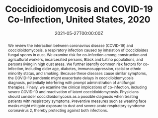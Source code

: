 ---
title: Coccidioidomycosis and COVID-19 Co-Infection, United States, 2020
authors:
- "Alexandra K. Heaney"
- "Jennifer R. Head"
- Kelly-Broen
- "Karen Click"
- "John Taylor"
- "John R. Balmes"
- admin
- "Justin V. Remais"

date: "2021-05-27T00:00:00Z"
doi: "https://dx.doi.org/10.3201%2Feid2705.204661"

# Schedule page publish date (NOT publication's date).
publishDate: "2021-09-01T00:00:00Z"

# Publication type.
# Legend: 0 = Uncategorized; 1 = Conference paper; 2 = Journal article;
# 3 = Preprint / Working Paper; 4 = Report; 5 = Book; 6 = Book section;
# 7 = Thesis; 8 = Patent
publication_types: ["2"]

# Publication name and optional abbreviated publication name.
publication: Emerging Infectious Diseases
publication_short: Emerg Infect Dis.

abstract: "We review the interaction between coronavirus disease (COVID-19) and coccidioidomycosis, a respiratory infection caused by inhalation of Coccidioides fungal spores in dust. We examine risk for co-infection among construction and agricultural workers, incarcerated persons, Black and Latino populations, and persons living in high dust areas. We further identify common risk factors for co-infection, including older age, diabetes, immunosuppression, racial or ethnic minority status, and smoking. Because these diseases cause similar symptoms, the COVID-19 pandemic might exacerbate delays in coccidioidomycosis diagnosis, potentially interfering with prompt administration of antifungal therapies. Finally, we examine the clinical implications of co-infection, including severe COVID-19 and reactivation of latent coccidioidomycosis. Physicians should consider coccidioidomycosis as a possible diagnosis when treating patients with respiratory symptoms. Preventive measures such as wearing face masks might mitigate exposure to dust and severe acute respiratory syndrome coronavirus 2, thereby protecting against both infections."

# Summary. An optional shortened abstract.
# summary: Lorem ipsum dolor sit amet, consectetur adipiscing elit. Duis posuere tellus ac convallis placerat. Proin tincidunt magna sed ex sollicitudin condimentum.

tags:
- COVID-19
- Coccidioidomycosis
- Co-infections
- Diagnosis
- Risk Factors
- SARS-CoV-2
- Respiratory Infections
- Severe Acute Respiratory Syndrome Coronavirus 2
- Coronavirus Disease
- Zoonoses
- Viruses
- Coronaviruses
- Fungi
- California
- Arizona
- United States
- Coccidioides

featured: false

links:
- name: Online Access
  url: https://www.ncbi.nlm.nih.gov/pmc/articles/PMC8084485/
# url_pdf: 
# url_code: '#'
# url_dataset: '#'
# url_poster: '#'
# url_project: ''
# url_slides: ''
# url_source: '#'
# url_video: '#'

# Featured image
# To use, add an image named `featured.jpg/png` to your page's folder. 
# image:
#   caption: ''
#   focal_point: ""
#   preview_only: false

# Associated Projects (optional).
#   Associate this publication with one or more of your projects.
#   Simply enter your project's folder or file name without extension.
#   E.g. `internal-project` references `content/project/internal-project/index.md`.
#   Otherwise, set `projects: []`.
# projects: 

# Slides (optional).
#   Associate this publication with Markdown slides.
#   Simply enter your slide deck's filename without extension.
#   E.g. `slides: "example"` references `content/slides/example/index.md`.
#   Otherwise, set `slides: ""`.
slides: ""
---